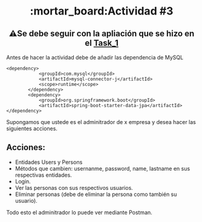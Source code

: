 <h1 align="center"> :mortar_board:Actividad #3</h1>

<h2 align="center"> ⚠️Se debe seguir con la apliación que se hizo en el <a href="https://github.com/JuanJooose/Java_Course/blob/main/Tasks/Task_1.md">Task_1</a> </h2>

Antes de hacer la actividad debe de añadir las dependencia de MySQL 

```xml,
<dependency>
			<groupId>com.mysql</groupId>
			<artifactId>mysql-connector-j</artifactId>
			<scope>runtime</scope>
		</dependency>
		<dependency>
			<groupId>org.springframework.boot</groupId>
			<artifactId>spring-boot-starter-data-jpa</artifactId>
</dependency>

```

Supongamos que ustede es el adminitrador de x empresa y desea hacer las siguientes acciones.

## Acciones:

* Entidades Users y Persons
* Métodos que cambien: usernanme, password, name, lastname en sus respectivas entidades. 
* Login.
* Ver las personas con sus respectivos usuarios.
* Eliminar personas (debe de eliminar la persona como también su usuario).

Todo esto el adminitrador lo puede ver mediante Postman.

